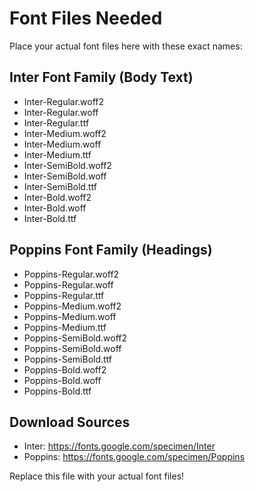 # Font Files Needed

Place your actual font files here with these exact names:

## Inter Font Family (Body Text)
- Inter-Regular.woff2
- Inter-Regular.woff
- Inter-Regular.ttf
- Inter-Medium.woff2
- Inter-Medium.woff
- Inter-Medium.ttf
- Inter-SemiBold.woff2
- Inter-SemiBold.woff
- Inter-SemiBold.ttf
- Inter-Bold.woff2
- Inter-Bold.woff
- Inter-Bold.ttf

## Poppins Font Family (Headings)
- Poppins-Regular.woff2
- Poppins-Regular.woff
- Poppins-Regular.ttf
- Poppins-Medium.woff2
- Poppins-Medium.woff
- Poppins-Medium.ttf
- Poppins-SemiBold.woff2
- Poppins-SemiBold.woff
- Poppins-SemiBold.ttf
- Poppins-Bold.woff2
- Poppins-Bold.woff
- Poppins-Bold.ttf

## Download Sources
- Inter: https://fonts.google.com/specimen/Inter
- Poppins: https://fonts.google.com/specimen/Poppins

Replace this file with your actual font files!
